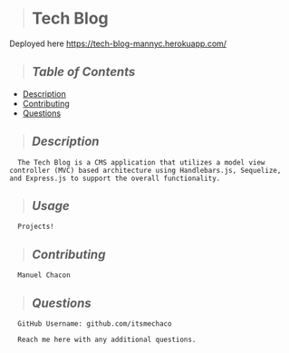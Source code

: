  > # **Tech Blog**

  Deployed here https://tech-blog-mannyc.herokuapp.com/

  > ## *Table of Contents*
  - [Description](#Description)
  - [Contributing](#Contributing)
  - [Questions](#Questions)
  
  > ## *Description*
      The Tech Blog is a CMS application that utilizes a model view controller (MVC) based architecture using Handlebars.js, Sequelize, and Express.js to support the overall functionality.
  > ## *Usage*
      Projects!
  > ## *Contributing*
      Manuel Chacon
  > ## *Questions* 
      GitHub Username: github.com/itsmechaco

      Reach me here with any additional questions.
